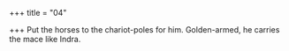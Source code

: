 +++
title = "04"

+++
Put the horses to the chariot-poles for him.
Golden-armed, he carries the mace like Indra.